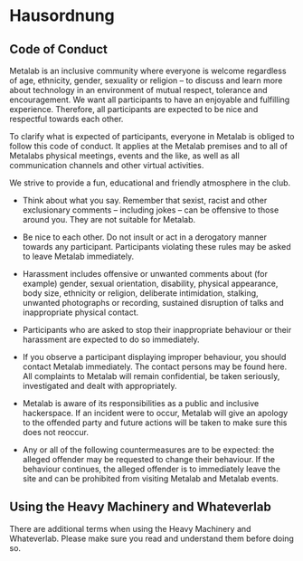Hausordnung
===========

Code of Conduct
---------------

Metalab is an inclusive community where everyone is welcome regardless of age, ethnicity, gender, sexuality or religion – to discuss and learn more about technology in an environment of mutual respect, tolerance and encouragement. We want all participants to have an enjoyable and fulfilling experience. Therefore, all participants are expected to be nice and respectful towards each other.

To clarify what is expected of participants, everyone in Metalab is obliged to follow this code of conduct. It applies at the Metalab premises and to all of Metalabs physical meetings, events and the like, as well as all communication channels and other virtual activities.

We strive to provide a fun, educational and friendly atmosphere in the club.

* Think about what you say. Remember that sexist, racist and other exclusionary comments – including jokes – can be offensive to those around you. They are not suitable for Metalab.

* Be nice to each other. Do not insult or act in a derogatory manner towards any participant. Participants violating these rules may be asked to leave Metalab immediately.

* Harassment includes offensive or unwanted comments about (for example) gender, sexual orientation, disability, physical appearance, body size, ethnicity or religion, deliberate intimidation, stalking, unwanted photographs or recording, sustained disruption of talks and inappropriate physical contact.

* Participants who are asked to stop their inappropriate behaviour or their harassment are expected to do so immediately.

* If you observe a participant displaying improper behaviour, you should contact Metalab immediately. The contact persons may be found here. All complaints to Metalab will remain confidential, be taken seriously, investigated and dealt with appropriately.

* Metalab is aware of its responsibilities as a public and inclusive hackerspace. If an incident were to occur, Metalab will give an apology to the offended party and future actions will be taken to make sure this does not reoccur.

* Any or all of the following countermeasures are to be expected: the alleged offender may be requested to change their behaviour. If the behaviour continues, the alleged offender is to immediately leave the site and can be prohibited from visiting Metalab and Metalab events.


Using the Heavy Machinery and Whateverlab
-----------------------------------------

There are additional terms when using the Heavy Machinery and Whateverlab. Please make sure you read and understand them before doing so.
